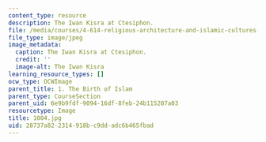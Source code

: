 ```yaml
---
content_type: resource
description: The Iwan Kisra at Ctesiphon.
file: /media/courses/4-614-religious-architecture-and-islamic-cultures-fall-2002/28737a822314918bc9ddadc6b465fbad_1004.jpg
file_type: image/jpeg
image_metadata:
  caption: The Iwan Kisra at Ctesiphon.
  credit: ''
  image-alt: The Iwan Kisra
learning_resource_types: []
ocw_type: OCWImage
parent_title: 1. The Birth of Islam
parent_type: CourseSection
parent_uid: 6e9b9fdf-9094-16df-8feb-24b115207a03
resourcetype: Image
title: 1004.jpg
uid: 28737a82-2314-918b-c9dd-adc6b465fbad
---
```

